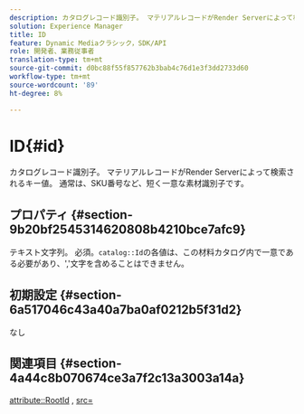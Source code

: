 ```yaml
---
description: カタログレコード識別子。 マテリアルレコードがRender Serverによって検索されるキー値。 通常は、SKU番号など、短く一意な素材識別子です。
solution: Experience Manager
title: ID
feature: Dynamic Mediaクラシック，SDK/API
role: 開発者、業務従事者
translation-type: tm+mt
source-git-commit: d0bc88f55f857762b3bab4c76d1e3f3dd2733d60
workflow-type: tm+mt
source-wordcount: '89'
ht-degree: 8%

---
```



# ID{#id}

カタログレコード識別子。 マテリアルレコードがRender Serverによって検索されるキー値。 通常は、SKU番号など、短く一意な素材識別子です。

## プロパティ {#section-9b20bf2545314620808b4210bce7afc9}

テキスト文字列。 必須。`catalog::Id`の各値は、この材料カタログ内で一意である必要があり、&#39;,&#39;文字を含めることはできません。

## 初期設定 {#section-6a517046c43a40a7ba0af0212b5f31d2}

なし

## 関連項目 {#section-4a44c8b070674ce3a7f2c13a3003a14a}

[attribute::RootId](../../../../../ir-api/material-cat/image-rendering-api-ref/c-ir-material-catalog/c-ir-attributes-reference/r-ir-rootid.md#reference-54b42b7125824be593378c1accb70d5a) ,  [src=](../../../../../ir-api/http-protocol/image-rendering-api-ref/c-ir-http-protocol-ref/c-ir-http-protocol-command-reference/r-ir-src.md#reference-62c98abad22149d68d405ed6aaff8272)
